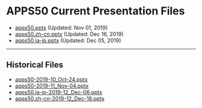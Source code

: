 <!--
This is a machine generated file,
and should not be edited,
as it will be overwritten with future updates.

If you have questions around this process
please contact Scott Cate
-->

# APPS50 Current Presentation Files

- [apps50.pptx](https://globaleventcdn.blob.core.windows.net/assets/apps/apps50/apps50.pptx) (Updated: Nov 01, 2019)
- [apps50.zh-cn.pptx](https://globaleventcdn.blob.core.windows.net/assets/apps/apps50/apps50.zh-cn.pptx) (Updated: Dec 16, 2019)
- [apps50.ja-jp.pptx](https://globaleventcdn.blob.core.windows.net/assets/apps/apps50/apps50.ja-jp.pptx) (Updated: Dec 05, 2019)
---
## Historical Files
- [apps50-2019-10_Oct-24.pptx](https://globaleventcdn.blob.core.windows.net/assets/apps/apps50/apps50-2019-10_Oct-24.pptx)
- [apps50-2019-11_Nov-04.pptx](https://globaleventcdn.blob.core.windows.net/assets/apps/apps50/apps50-2019-11_Nov-04.pptx)
- [apps50.ja-jp-2019-12_Dec-06.pptx](https://globaleventcdn.blob.core.windows.net/assets/apps/apps50/apps50.ja-jp-2019-12_Dec-06.pptx)
- [apps50.zh-cn-2019-12_Dec-18.pptx](https://globaleventcdn.blob.core.windows.net/assets/apps/apps50/apps50.zh-cn-2019-12_Dec-18.pptx)



